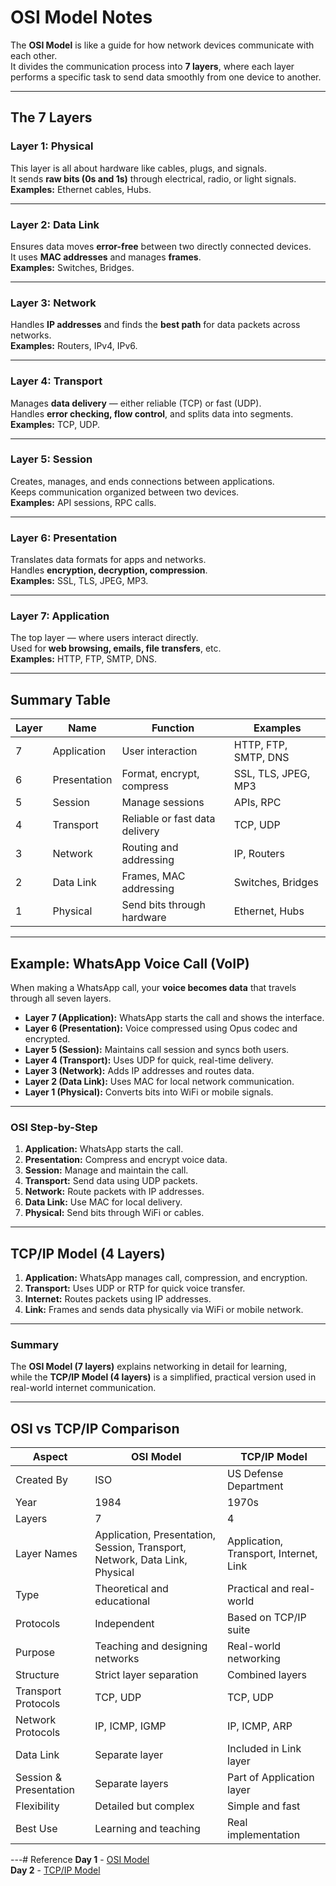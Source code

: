 # OSI Model Notes

The **OSI Model** is like a guide for how network devices communicate with each other.  
It divides the communication process into **7 layers**, where each layer performs a specific task to send data smoothly from one device to another.

---

##  The 7 Layers

### **Layer 1: Physical**  
This layer is all about hardware like cables, plugs, and signals.  
It sends **raw bits (0s and 1s)** through electrical, radio, or light signals.  
**Examples:** Ethernet cables, Hubs.

---

### **Layer 2: Data Link**  
Ensures data moves **error-free** between two directly connected devices.  
It uses **MAC addresses** and manages **frames**.  
**Examples:** Switches, Bridges.

---

### **Layer 3: Network**  
Handles **IP addresses** and finds the **best path** for data packets across networks.  
**Examples:** Routers, IPv4, IPv6.

---

### **Layer 4: Transport**  
Manages **data delivery** — either reliable (TCP) or fast (UDP).  
Handles **error checking, flow control**, and splits data into segments.  
**Examples:** TCP, UDP.

---

### **Layer 5: Session**  
Creates, manages, and ends connections between applications.  
Keeps communication organized between two devices.  
**Examples:** API sessions, RPC calls.

---

### **Layer 6: Presentation**  
Translates data formats for apps and networks.  
Handles **encryption, decryption, compression**.  
**Examples:** SSL, TLS, JPEG, MP3.

---

### **Layer 7: Application**  
The top layer — where users interact directly.  
Used for **web browsing, emails, file transfers**, etc.  
**Examples:** HTTP, FTP, SMTP, DNS.

---

##  Summary Table

| Layer | Name | Function | Examples |
|-------|------|-----------|-----------|
| 7 | Application | User interaction | HTTP, FTP, SMTP, DNS |
| 6 | Presentation | Format, encrypt, compress | SSL, TLS, JPEG, MP3 |
| 5 | Session | Manage sessions | APIs, RPC |
| 4 | Transport | Reliable or fast data delivery | TCP, UDP |
| 3 | Network | Routing and addressing | IP, Routers |
| 2 | Data Link | Frames, MAC addressing | Switches, Bridges |
| 1 | Physical | Send bits through hardware | Ethernet, Hubs |

---

##  Example: WhatsApp Voice Call (VoIP)

When making a WhatsApp call, your **voice becomes data** that travels through all seven layers.

- **Layer 7 (Application):** WhatsApp starts the call and shows the interface.  
- **Layer 6 (Presentation):** Voice compressed using Opus codec and encrypted.  
- **Layer 5 (Session):** Maintains call session and syncs both users.  
- **Layer 4 (Transport):** Uses UDP for quick, real-time delivery.  
- **Layer 3 (Network):** Adds IP addresses and routes data.  
- **Layer 2 (Data Link):** Uses MAC for local network communication.  
- **Layer 1 (Physical):** Converts bits into WiFi or mobile signals.

---

###  OSI Step-by-Step

1. **Application:** WhatsApp starts the call.  
2. **Presentation:** Compress and encrypt voice data.  
3. **Session:** Manage and maintain the call.  
4. **Transport:** Send data using UDP packets.  
5. **Network:** Route packets with IP addresses.  
6. **Data Link:** Use MAC for local delivery.  
7. **Physical:** Send bits through WiFi or cables.

---

##  TCP/IP Model (4 Layers)

1. **Application:** WhatsApp manages call, compression, and encryption.  
2. **Transport:** Uses UDP or RTP for quick voice transfer.  
3. **Internet:** Routes packets using IP addresses.  
4. **Link:** Frames and sends data physically via WiFi or mobile network.

---

###  Summary  
The **OSI Model (7 layers)** explains networking in detail for learning,  
while the **TCP/IP Model (4 layers)** is a simplified, practical version used in real-world internet communication.

---

##  OSI vs TCP/IP Comparison

| Aspect | OSI Model | TCP/IP Model |
|--------|------------|--------------|
| Created By | ISO | US Defense Department |
| Year | 1984 | 1970s |
| Layers | 7 | 4 |
| Layer Names | Application, Presentation, Session, Transport, Network, Data Link, Physical | Application, Transport, Internet, Link |
| Type | Theoretical and educational | Practical and real-world |
| Protocols | Independent | Based on TCP/IP suite |
| Purpose | Teaching and designing networks | Real-world networking |
| Structure | Strict layer separation | Combined layers |
| Transport Protocols | TCP, UDP | TCP, UDP |
| Network Protocols | IP, ICMP, IGMP | IP, ICMP, ARP |
| Data Link | Separate layer | Included in Link layer |
| Session & Presentation | Separate layers | Part of Application layer |
| Flexibility | Detailed but complex | Simple and fast |
| Best Use | Learning and teaching | Real implementation |

---# Reference
**Day 1** - [OSI Model](https://claude.ai/public/artifacts/e43d6790-fe29-45e8-887d-6f24978d1bc2?fullscreen=true)  
**Day 2** - [TCP/IP Model](https://claude.ai/public/artifacts/a1c59732-03c8-4268-bf63-c8a6b20e8c3c?fullscreen=true)  
